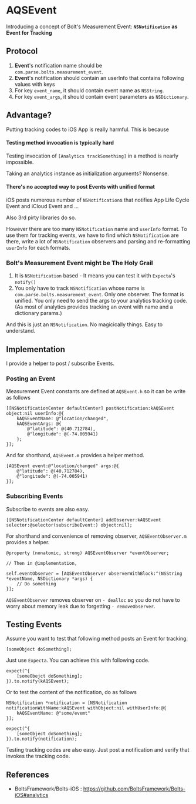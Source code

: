 AQSEvent
========

Introducing a concept of Bolt's Measurement Event: **`NSNotification` as Event for Tracking**

Protocol
---

1. **Event**'s notification name should be `com.parse.bolts.measurement_event`.
2. **Event**'s notification should contain an userInfo that contains following values with keys
  1. For key `event_name`, it should contain event name as `NSString`.
  2. For key `event_args`, it should contain event parameters as `NSDictionary`.

Advantage?
---

Putting tracking codes to iOS App is really harmful. This is because

#### Testing method invocation is typically hard

Testing invocation of `[Analytics trackSomething]` in a method is nearly impossible.

Taking an analytics instance as initialization arguments? Nonsense.

#### There's no accepted way to post Events with unified format

iOS posts numerous number of `NSNotification`s that notifies App Life Cycle Event and iCloud Event and ...

Also 3rd pirty libraries do so.

However there are too many `NSNotification` name and `userInfo` format. To use them for tracking events, we have to find which `NSNotification` are there, write a lot of `NSNotification` observers and parsing and re-formatting `userInfo` for each formats.

### Bolt's Measurement Event might be The Holy Grail

1. It is `NSNotification` based - It means you can test it with `Expecta`'s `notify()`
2. You only have to track `NSNotification` whose name is `com.parse.bolts.measurement_event`. Only one observer. The format is unified. You only need to send the args to your analytics tracking code. (As most of analytics provides tracking an event with name and a dictionary params.)

And this is just an `NSNotification`. No magicically things. Easy to understand.

Implementation
---

I provide a helper to post / subscribe Events.

### Posting an Event

Measurement Event constants are defined at `AQSEvent.h` so it can be write as follows

```objc
[[NSNotificationCenter defaultCenter] postNotification:kAQSEvent object:nil userInfo:@{
    kAQSEventName: @"location/changed",
    kAQSEventArgs: @{
        @"latitude": @(40.712784),
        @"longitude": @(-74.005941)
    };
}];
```

And for shorthand, `AQSEvent.m` provides a helper method.

```objc
[AQSEvent event:@"location/changed" args:@{
    @"latitude": @(40.712784),
    @"longitude": @(-74.005941)
}];
```

### Subscribing Events

Subscribe to events are also easy.

```objc
[[NSNotificationCenter defaultCenter] addObserver:kAQSEvent selector:@selector(subscribeEvent:) object:nil];
```

For shorthand and convenience of removing observer, `AQSEventObserver.m` provides a helper.

```objc
@property (nonatomic, strong) AQSEventObserver *eventObserver;

// Then in @implementation,

self.eventObserver = [AQSEventObserver observerWithBlock:^(NSString *eventName, NSDictionary *args) {
    // Do something
}];
```

`AQSEventObserver` removes observer on `- dealloc` so you do not have to worry about memory leak due to forgetting `- removeObserver`.

Testing Events
---

Assume you want to test that following method posts an Event for tracking.

```objc
[someObject doSomething];
```

Just use `Expecta`. You can achieve this with following code.

```objc
expect(^{
    [someObejct doSomething];
}).to.notify(kAQSEvent);
```

Or to test the content of the notification, do as follows

```objc
NSNotification *notification = [NSNotification notificationWithName:kAQSEvent withObject:nil withUserInfo:@{
    kAQSEventName: @"some/evemt"
}];

expect(^{
    [someObject doSomething];
}).to.notify(notification);
```

Testing tracking codes are also easy. Just post a notification and verify that invokes the tracking code.

References
---

- BoltsFramework/Bolts-iOS : https://github.com/BoltsFramework/Bolts-iOS#analytics
